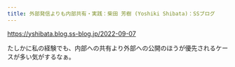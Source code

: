 ```yaml
---
title: 外部発信よりも内部共有・実践：柴田 芳樹 (Yoshiki Shibata)：SSブログ
---
```


https://yshibata.blog.ss-blog.jp/2022-09-07

たしかに私の経験でも、内部への共有より外部への公開のほうが優先されるケースが多い気がするなぁ。
